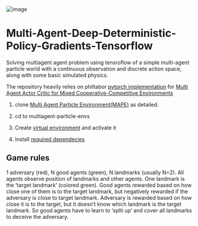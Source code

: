
![image](https://openai.com/content/images/2017/06/simple_adv_maddpg_notag.gif)
  
# Multi-Agent-Deep-Deterministic-Policy-Gradients-Tensorflow

Solving multiagent agent problem using tensroflow of a simple multi-agent particle world with a continuous observation and discrete action space, along with some basic simulated physics.

The repository heavily relies on philtabor [pytorch implementation](https://github.com/philtabor/Multi-Agent-Deep-Deterministic-Policy-Gradients) for [Multi Agent Actor Critic for Mixed Cooperative-Competitive Environments](https://arxiv.org/pdf/1706.02275.pdf)

1. clone [Multi Agent Particle Environment(MAPE)](https://github.com/openai/multiagent-particle-envs) as detailed. 

2. cd to multiagent-particle-envs

3. Create [virtual environment](https://docs.python.org/3/library/venv.html) and activate it 

4. Install [required dependecies](https://github.com/openai/multiagent-particle-envs#:~:text=Python%20(3.5.4)%2C%20OpenAI%20gym%20(0.10.5)%2C%20numpy%20(1.14.5))

## Game rules 
1 adversary (red), N good agents (green), N landmarks (usually N=2). All agents observe position of landmarks and other agents. One landmark is the ‘target landmark’ (colored green). Good agents rewarded based on how close one of them is to the target landmark, but negatively rewarded if the adversary is close to target landmark. Adversary is rewarded based on how close it is to the target, but it doesn’t know which landmark is the target landmark. So good agents have to learn to ‘split up’ and cover all landmarks to deceive the adversary.

